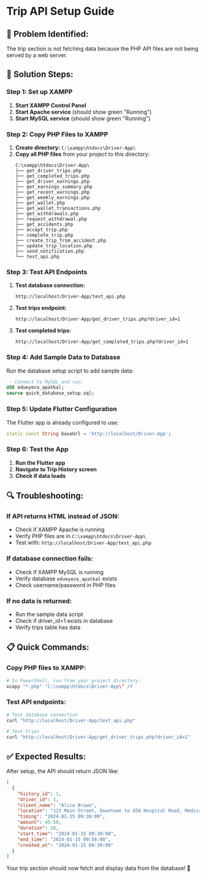 # Trip API Setup Guide

## 🐛 **Problem Identified:**
The trip section is not fetching data because the PHP API files are not being served by a web server.

## 🔧 **Solution Steps:**

### **Step 1: Set up XAMPP**

1. **Start XAMPP Control Panel**
2. **Start Apache service** (should show green "Running")
3. **Start MySQL service** (should show green "Running")

### **Step 2: Copy PHP Files to XAMPP**

1. **Create directory:** `C:\xampp\htdocs\Driver-App\`
2. **Copy all PHP files** from your project to this directory:
   ```
   C:\xampp\htdocs\Driver-App\
   ├── get_driver_trips.php
   ├── get_completed_trips.php
   ├── get_driver_earnings.php
   ├── get_earnings_summary.php
   ├── get_recent_earnings.php
   ├── get_weekly_earnings.php
   ├── get_wallet.php
   ├── get_wallet_transactions.php
   ├── get_withdrawals.php
   ├── request_withdrawal.php
   ├── get_accidents.php
   ├── accept_trip.php
   ├── complete_trip.php
   ├── create_trip_from_accident.php
   ├── update_trip_location.php
   ├── send_notification.php
   └── test_api.php
   ```

### **Step 3: Test API Endpoints**

1. **Test database connection:**
   ```
   http://localhost/Driver-App/test_api.php
   ```

2. **Test trips endpoint:**
   ```
   http://localhost/Driver-App/get_driver_trips.php?driver_id=1
   ```

3. **Test completed trips:**
   ```
   http://localhost/Driver-App/get_completed_trips.php?driver_id=1
   ```

### **Step 4: Add Sample Data to Database**

Run the database setup script to add sample data:

```sql
-- Connect to MySQL and run:
USE edueyeco_apatkal;
source quick_database_setup.sql;
```

### **Step 5: Update Flutter Configuration**

The Flutter app is already configured to use:
```dart
static const String baseUrl = 'http://localhost/Driver-App';
```

### **Step 6: Test the App**

1. **Run the Flutter app**
2. **Navigate to Trip History screen**
3. **Check if data loads**

## 🔍 **Troubleshooting:**

### **If API returns HTML instead of JSON:**
- Check if XAMPP Apache is running
- Verify PHP files are in `C:\xampp\htdocs\Driver-App\`
- Test with: `http://localhost/Driver-App/test_api.php`

### **If database connection fails:**
- Check if XAMPP MySQL is running
- Verify database `edueyeco_apatkal` exists
- Check username/password in PHP files

### **If no data is returned:**
- Run the sample data script
- Check if driver_id=1 exists in database
- Verify trips table has data

## 📋 **Quick Commands:**

### **Copy PHP files to XAMPP:**
```bash
# In PowerShell, run from your project directory:
xcopy "*.php" "C:\xampp\htdocs\Driver-App\" /Y
```

### **Test API endpoints:**
```bash
# Test database connection
curl "http://localhost/Driver-App/test_api.php"

# Test trips
curl "http://localhost/Driver-App/get_driver_trips.php?driver_id=1"
```

## ✅ **Expected Results:**

After setup, the API should return JSON like:
```json
[
  {
    "history_id": 1,
    "driver_id": 1,
    "client_name": "Alice Brown",
    "location": "123 Main Street, Downtown to 456 Hospital Road, Medical District",
    "timing": "2024-01-15 09:30:00",
    "amount": 45.50,
    "duration": 28,
    "start_time": "2024-01-15 09:30:00",
    "end_time": "2024-01-15 09:58:00",
    "created_at": "2024-01-15 09:30:00"
  }
]
```

Your trip section should now fetch and display data from the database! 🎉
